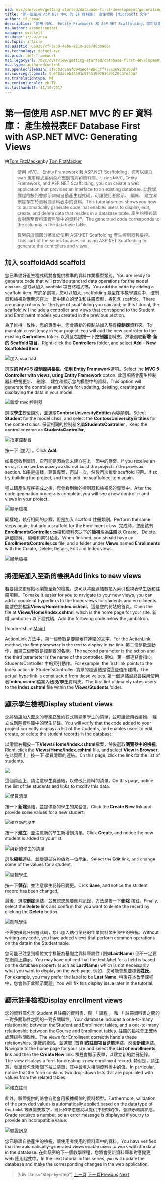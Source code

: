 ```yaml
---
uid: mvc/overview/getting-started/database-first-development/generating-views
title: "第一個使用 ASP.NET MVC 的 EF 資料庫： 產生檢視 |Microsoft 文件"
author: tfitzmac
description: "使用 MVC、 Entity Framework 和 ASP.NET Scaffolding，您可以建立 web 應用程式提供的介面到現有的資料庫。 此教學課程里..."
ms.author: aspnetcontent
manager: wpickett
ms.date: 12/29/2014
ms.topic: article
ms.assetid: 669367cf-8e30-4eb6-821d-10a7d9bb906c
ms.technology: dotnet-mvc
ms.prod: .net-framework
msc.legacyurl: /mvc/overview/getting-started/database-first-development/generating-views
msc.type: authoredcontent
ms.openlocfilehash: 5fccb3c56af0945ec448becff777a3e92dc160d7
ms.sourcegitcommit: 9a9483aceb34591c97451997036a9120c3fe2baf
ms.translationtype: MT
ms.contentlocale: zh-TW
ms.lasthandoff: 11/10/2017
---
```

<a name="ef-database-first-with-aspnet-mvc-generating-views"></a><span data-ttu-id="ca65f-104">第一個使用 ASP.NET MVC 的 EF 資料庫： 產生檢視表</span><span class="sxs-lookup"><span data-stu-id="ca65f-104">EF Database First with ASP.NET MVC: Generating Views</span></span>
====================
<span data-ttu-id="ca65f-105">由[Tom FitzMacken](https://github.com/tfitzmac)</span><span class="sxs-lookup"><span data-stu-id="ca65f-105">by [Tom FitzMacken](https://github.com/tfitzmac)</span></span>

> <span data-ttu-id="ca65f-106">使用 MVC、 Entity Framework 和 ASP.NET Scaffolding，您可以建立 web 應用程式提供的介面到現有的資料庫。</span><span class="sxs-lookup"><span data-stu-id="ca65f-106">Using MVC, Entity Framework, and ASP.NET Scaffolding, you can create a web application that provides an interface to an existing database.</span></span> <span data-ttu-id="ca65f-107">此教學課程的數列會顯示如何自動產生程式碼，可讓使用者顯示、 編輯、 建立和刪除存在於資料庫資料表中的資料。</span><span class="sxs-lookup"><span data-stu-id="ca65f-107">This tutorial series shows you how to automatically generate code that enables users to display, edit, create, and delete data that resides in a database table.</span></span> <span data-ttu-id="ca65f-108">產生的程式碼會對應至資料庫資料表中的資料行。</span><span class="sxs-lookup"><span data-stu-id="ca65f-108">The generated code corresponds to the columns in the database table.</span></span>
> 
> <span data-ttu-id="ca65f-109">數列的這個部分著重於使用 ASP.NET Scaffolding 產生控制器和檢視。</span><span class="sxs-lookup"><span data-stu-id="ca65f-109">This part of the series focuses on using ASP.NET Scaffolding to generate the controllers and views.</span></span>


## <a name="add-scaffold"></a><span data-ttu-id="ca65f-110">加入 scaffold</span><span class="sxs-lookup"><span data-stu-id="ca65f-110">Add scaffold</span></span>

<span data-ttu-id="ca65f-111">您已準備好產生程式碼將會提供標準的資料作業模型類別。</span><span class="sxs-lookup"><span data-stu-id="ca65f-111">You are ready to generate code that will provide standard data operations for the model classes.</span></span> <span data-ttu-id="ca65f-112">您可以加入 scaffold 項目將程式碼。</span><span class="sxs-lookup"><span data-stu-id="ca65f-112">You add the code by adding a scaffold item.</span></span> <span data-ttu-id="ca65f-113">有許多選項，您可以加入; scaffolding 類型在本教學課程中，控制器和檢視對應至您在上一節中建立的學生和註冊模型，將包含 scaffold。</span><span class="sxs-lookup"><span data-stu-id="ca65f-113">There are many options for the type of scaffolding you can add; in this tutorial, the scaffold will include a controller and views that correspond to the Student and Enrollment models you created in the previous section.</span></span>

<span data-ttu-id="ca65f-114">為了維持一致性，您的專案中，您會將新的控制站加入現有**控制器**資料夾。</span><span class="sxs-lookup"><span data-stu-id="ca65f-114">To maintain consistency in your project, you will add the new controller to the existing **Controllers** folder.</span></span> <span data-ttu-id="ca65f-115">以滑鼠右鍵按一下**控制器**資料夾，然後選取**新增**–**新的 Scaffold 項目**。</span><span class="sxs-lookup"><span data-stu-id="ca65f-115">Right-click the **Controllers** folder, and select **Add** – **New Scaffolded Item**.</span></span>

![加入 scaffold](generating-views/_static/image1.png)

<span data-ttu-id="ca65f-117">選取**的 MVC 5 控制器與檢視，使用 Entity Framework**選項。</span><span class="sxs-lookup"><span data-stu-id="ca65f-117">Select the **MVC 5 Controller with views, using Entity Framework** option.</span></span> <span data-ttu-id="ca65f-118">此選項將會產生控制器和檢視更新、 刪除、 建立和顯示您的模型中的資料。</span><span class="sxs-lookup"><span data-stu-id="ca65f-118">This option will generate the controller and views for updating, deleting, creating and displaying the data in your model.</span></span>

![新增 mvc 控制器](generating-views/_static/image2.png)

<span data-ttu-id="ca65f-120">選取**學生**模型類別，並選取**ContosoUniversityEntities**內容類別。</span><span class="sxs-lookup"><span data-stu-id="ca65f-120">Select **Student** for the model class, and select the **ContosoUniversityEntities** for the context class.</span></span> <span data-ttu-id="ca65f-121">保留相同的控制器名稱**StudentsController**，</span><span class="sxs-lookup"><span data-stu-id="ca65f-121">Keep the controller name as **StudentsController**,</span></span>

![指定控制器](generating-views/_static/image3.png)

<span data-ttu-id="ca65f-123">按一下 [加入] 。</span><span class="sxs-lookup"><span data-stu-id="ca65f-123">Click **Add**.</span></span>

<span data-ttu-id="ca65f-124">如果您收到錯誤，它可能是因為您未建立在上一節中的專案。</span><span class="sxs-lookup"><span data-stu-id="ca65f-124">If you receive an error, it may be because you did not build the project in the previous section.</span></span> <span data-ttu-id="ca65f-125">如果是這樣，建置專案，再試一次，然後再次新增 scaffold 項目。</span><span class="sxs-lookup"><span data-stu-id="ca65f-125">If so, try building the project, and then add the scaffolded item again.</span></span>

<span data-ttu-id="ca65f-126">程式碼產生程序完成之後，您會看到新的控制器和檢視您的專案中。</span><span class="sxs-lookup"><span data-stu-id="ca65f-126">After the code generation process is complete, you will see a new controller and views in your project.</span></span>

![顯示檢視](generating-views/_static/image4.png)

<span data-ttu-id="ca65f-128">同樣地，執行相同的步驟，但是加入 scaffold 註冊類別。</span><span class="sxs-lookup"><span data-stu-id="ca65f-128">Perform the same steps again, but add a scaffold for the Enrollment class.</span></span> <span data-ttu-id="ca65f-129">完成時，您應該有**EnrollmentsController.cs**檔和資料夾之下的**檢視**名為**註冊**以 Create、 Delete、 詳細資料、 編輯和索引檢視。</span><span class="sxs-lookup"><span data-stu-id="ca65f-129">When finished, you should have an **EnrollmentsController.cs** file, and a folder under **Views** named **Enrollments** with the Create, Delete, Details, Edit and Index views.</span></span>

![顯示檢視](generating-views/_static/image5.png)

## <a name="add-links-to-new-views"></a><span data-ttu-id="ca65f-131">將連結加入至新的檢視</span><span class="sxs-lookup"><span data-stu-id="ca65f-131">Add links to new views</span></span>

<span data-ttu-id="ca65f-132">若要讓您更輕鬆地瀏覽至新的檢視，您可以將超連結數加入索引檢視表學生版和註冊項目。</span><span class="sxs-lookup"><span data-stu-id="ca65f-132">To make it easier for you to navigate to your new views, you can add a couple of hyperlinks to the Index views for students and enrollments.</span></span> <span data-ttu-id="ca65f-133">開啟位於檔案**Views/Home/Index.cshtml**，這是您的網站的首頁。</span><span class="sxs-lookup"><span data-stu-id="ca65f-133">Open the file at **Views/Home/Index.cshtml**, which is the home page for your site.</span></span> <span data-ttu-id="ca65f-134">新增 jumbotron 以下程式碼。</span><span class="sxs-lookup"><span data-stu-id="ca65f-134">Add the following code below the jumbotron.</span></span>

[!code-cshtml[Main](generating-views/samples/sample1.cshtml)]

<span data-ttu-id="ca65f-135">ActionLink 方法中，第一個參數是要顯示在連結的文字。</span><span class="sxs-lookup"><span data-stu-id="ca65f-135">For the ActionLink method, the first parameter is the text to display in the link.</span></span> <span data-ttu-id="ca65f-136">第二個參數是動作，而第三個參數是控制器的名稱。</span><span class="sxs-lookup"><span data-stu-id="ca65f-136">The second parameter is the action and the third parameter is the name of the controller.</span></span> <span data-ttu-id="ca65f-137">例如，第一個連結會指向 StudentsController 中的索引動作。</span><span class="sxs-lookup"><span data-stu-id="ca65f-137">For example, the first link points to the Index action in StudentsController.</span></span> <span data-ttu-id="ca65f-138">實際的超連結是從這些值所建構。</span><span class="sxs-lookup"><span data-stu-id="ca65f-138">The actual hyperlink is constructed from these values.</span></span> <span data-ttu-id="ca65f-139">第一個連結最終會採用使用者**Index.cshtml**檔案內**檢視/學生**資料夾。</span><span class="sxs-lookup"><span data-stu-id="ca65f-139">The first link ultimately takes users to the **Index.cshtml** file within the **Views/Students** folder.</span></span>

## <a name="display-student-views"></a><span data-ttu-id="ca65f-140">顯示學生檢視</span><span class="sxs-lookup"><span data-stu-id="ca65f-140">Display student views</span></span>

<span data-ttu-id="ca65f-141">您將驗證加入至您的專案正確的程式碼顯示學生的清單，並可讓使用者編輯、 建立或刪除資料庫中的學生記錄。</span><span class="sxs-lookup"><span data-stu-id="ca65f-141">You will verify that the code added to your project correctly displays a list of the students, and enables users to edit, create, or delete the student records in the database.</span></span>

<span data-ttu-id="ca65f-142">以滑鼠右鍵按一下**Views/Home/Index.cshtml**檔案，然後選取**瀏覽器中的檢視**。</span><span class="sxs-lookup"><span data-stu-id="ca65f-142">Right-click the **Views/Home/Index.cshtml** file, and select **View in Browser**.</span></span> <span data-ttu-id="ca65f-143">在此頁面上，按一下 學員清單的連結。</span><span class="sxs-lookup"><span data-stu-id="ca65f-143">On this page, click the link for the list of students.</span></span>

![](generating-views/_static/image6.png)

<span data-ttu-id="ca65f-144">這個頁面上，請注意學生與連結，以修改此資料的清單。</span><span class="sxs-lookup"><span data-stu-id="ca65f-144">On this page, notice the list of the students and links to modify this data.</span></span>

![學員清單](generating-views/_static/image7.png)

<span data-ttu-id="ca65f-146">按一下**新建**連結，並提供新的學生的某些值。</span><span class="sxs-lookup"><span data-stu-id="ca65f-146">Click the **Create New** link and provide some values for a new student.</span></span>

![建立新的學生](generating-views/_static/image8.png)

<span data-ttu-id="ca65f-148">按一下**建立**，並注意新的學生新增到清單。</span><span class="sxs-lookup"><span data-stu-id="ca65f-148">Click **Create**, and notice the new student is added to your list.</span></span>

![與新的學生的清單](generating-views/_static/image9.png)

<span data-ttu-id="ca65f-150">選取**編輯**連結，並變更部分的值為一位學生。</span><span class="sxs-lookup"><span data-stu-id="ca65f-150">Select the **Edit** link, and change some of the values for a student.</span></span>

![編輯學生](generating-views/_static/image10.png)

<span data-ttu-id="ca65f-152">按一下**儲存**，並注意學生記錄已變更。</span><span class="sxs-lookup"><span data-stu-id="ca65f-152">Click **Save**, and notice the student record has been changed.</span></span>

<span data-ttu-id="ca65f-153">最後，選取**刪除**連結，並確認您想要刪除記錄，方法是按一下**刪除** 按鈕。</span><span class="sxs-lookup"><span data-stu-id="ca65f-153">Finally, select the **Delete** link and confirm that you want to delete the record by clicking the **Delete** button.</span></span>

![刪除學生](generating-views/_static/image11.png)

<span data-ttu-id="ca65f-155">不需要撰寫任何程式碼，您已加入執行常見的作業資料學生表中的檢視。</span><span class="sxs-lookup"><span data-stu-id="ca65f-155">Without writing any code, you have added views that perform common operations on the data in the Student table.</span></span>

<span data-ttu-id="ca65f-156">您可能已注意到欄位文字標籤為基礎之資料庫屬性 (例如**LastName**) 但不一定要在網頁上顯示。</span><span class="sxs-lookup"><span data-stu-id="ca65f-156">You may have noticed that the text label for a field is based on the database property (such as **LastName**) which is not necessarily what you want to display on the web page.</span></span> <span data-ttu-id="ca65f-157">例如，您可能會想要標籤**姓氏**。</span><span class="sxs-lookup"><span data-stu-id="ca65f-157">For example, you may prefer the label to be **Last Name**.</span></span> <span data-ttu-id="ca65f-158">稍後在本教學課程中，您會修正此顯示問題。</span><span class="sxs-lookup"><span data-stu-id="ca65f-158">You will fix this display issue later in the tutorial.</span></span>

## <a name="display-enrollment-views"></a><span data-ttu-id="ca65f-159">顯示註冊檢視</span><span class="sxs-lookup"><span data-stu-id="ca65f-159">Display enrollment views</span></span>

<span data-ttu-id="ca65f-160">您的資料庫包含 Student 與註冊的資料表，與 「 課程 」 和 「 註冊資料表之間的一對多關聯性之間的一對多關聯性。</span><span class="sxs-lookup"><span data-stu-id="ca65f-160">Your database includes a one-to-many relationship between the Student and Enrollment tables, and a one-to-many relationship between the Course and Enrollment tables.</span></span> <span data-ttu-id="ca65f-161">註冊的檢視會正確地處理這些關聯性。</span><span class="sxs-lookup"><span data-stu-id="ca65f-161">The views for Enrollment correctly handle these relationships.</span></span> <span data-ttu-id="ca65f-162">瀏覽的網站，並選取 [首頁]**的註冊項目清單**連結，然後**新建**連結。</span><span class="sxs-lookup"><span data-stu-id="ca65f-162">Navigate to the home page for your site and select the **List of enrollments** link and then the **Create New** link.</span></span> <span data-ttu-id="ca65f-163">檢視會顯示表單，以建立新的註冊記錄。</span><span class="sxs-lookup"><span data-stu-id="ca65f-163">The view displays a form for creating a new enrollment record.</span></span> <span data-ttu-id="ca65f-164">特別是，請注意，表單會包含兩個下拉式清單，其中會填入相關資料表中的值。</span><span class="sxs-lookup"><span data-stu-id="ca65f-164">In particular, notice that the form contains two drop-down lists that are populated with values from the related tables.</span></span>

![建立註冊](generating-views/_static/image12.png)

<span data-ttu-id="ca65f-166">此外，驗證提供的值會自動套用根據欄位的資料類型。</span><span class="sxs-lookup"><span data-stu-id="ca65f-166">Furthermore, validation of the provided values is automatically applied based on the data type of the field.</span></span> <span data-ttu-id="ca65f-167">等級需要數字，因此如果您嘗試以提供不相容的值，會顯示錯誤訊息。</span><span class="sxs-lookup"><span data-stu-id="ca65f-167">Grade requires a number, so an error message is displayed if you try to provide an incompatible value.</span></span>

![驗證訊息](generating-views/_static/image13.png)

<span data-ttu-id="ca65f-169">您已驗證自動產生的檢視，讓使用者使用的資料庫中的資料。</span><span class="sxs-lookup"><span data-stu-id="ca65f-169">You have verified that the automatically-generated views enable users to work with the data in the database.</span></span> <span data-ttu-id="ca65f-170">在此系列的下一個教學課程，您將會更新資料庫和對應變更 web 應用程式中。</span><span class="sxs-lookup"><span data-stu-id="ca65f-170">In the next tutorial in this series, you will update the database and make the corresponding changes in the web application.</span></span>

>[!div class="step-by-step"]
<span data-ttu-id="ca65f-171">[上一頁](creating-the-web-application.md)
[下一頁](changing-the-database.md)</span><span class="sxs-lookup"><span data-stu-id="ca65f-171">[Previous](creating-the-web-application.md)
[Next](changing-the-database.md)</span></span>
